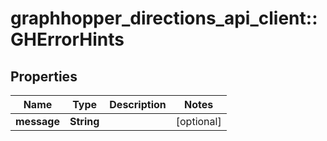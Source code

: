 # graphhopper_directions_api_client::GHErrorHints

## Properties
Name | Type | Description | Notes
------------ | ------------- | ------------- | -------------
**message** | **String** |  | [optional] 


